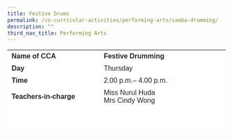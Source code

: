 ```yaml
---
title: Festive Drums
permalink: /co-curricular-activities/performing-arts/samba-drumming/
description: ""
third_nav_title: Performing Arts
---
```

<table border="0" style="box-sizing: inherit; border-collapse: collapse; border-spacing: 0px; max-width: 100%; color: rgb(34, 34, 34); font-family: &quot;Source Sans Pro&quot;, sans-serif; font-size: 16px; font-style: normal; font-variant-ligatures: normal; font-variant-caps: normal; font-weight: 400; letter-spacing: normal; orphans: 2; text-align: start; text-transform: none; white-space: normal; widows: 2; word-spacing: 0px; -webkit-text-stroke-width: 0px; background-color: rgb(255, 255, 255); text-decoration-thickness: initial; text-decoration-style: initial; text-decoration-color: initial; height: 193px; width: 792.225px;"><tbody style="box-sizing: inherit;"><tr style="box-sizing: inherit; background: rgb(255, 255, 255); height: 24px;"><td style="box-sizing: inherit; padding: 5px 10px; width: 284.025px; height: 24px;"><strong style="box-sizing: inherit; font-weight: 700;">Name of CCA</strong></td><td style="box-sizing: inherit; padding: 5px 10px 5px 30px; width: 507.2px; height: 24px;"><strong style="box-sizing: inherit; font-weight: 700;">Festive Drumming</strong></td></tr><tr style="box-sizing: inherit; background: rgb(255, 255, 255); height: 24px;"><td style="box-sizing: inherit; padding: 5px 10px; width: 284.025px; height: 24px;"><strong style="box-sizing: inherit; font-weight: 700;">Day</strong></td><td style="box-sizing: inherit; padding: 5px 10px 5px 30px; width: 507.2px; height: 24px;">Thursday</td></tr><tr style="box-sizing: inherit; background: rgb(255, 255, 255); height: 24px;"><td style="box-sizing: inherit; padding: 5px 10px; width: 284.025px; height: 24px;"><strong style="box-sizing: inherit; font-weight: 700;">Time</strong></td><td style="box-sizing: inherit; padding: 5px 10px 5px 30px; width: 507.2px; height: 24px;">2.00 p.m.– 4.00 p.m.</td></tr><tr style="box-sizing: inherit; background: rgb(255, 255, 255); height: 24px;"><td style="box-sizing: inherit; padding: 5px 10px; width: 284.025px; height: 24px;"><strong style="box-sizing: inherit; font-weight: 700;">Teachers-in-charge</strong></td><td style="box-sizing: inherit; padding: 5px 10px 5px 30px; width: 507.2px; height: 24px;">Miss Nurul Huda<br>Mrs Cindy Wong </td></tr><tr style="box-sizing: inherit; background: rgb(255, 255, 255); height: 37px;"></tr><tr style="box-sizing: inherit; background: rgb(255, 255, 255); height: 336px;"><td colspan="2" style="box-sizing: inherit; padding: 5px 10px; width: 791.225px; height: 336px;"><p style="box-sizing: inherit; font-size: 1em;">A Samba band&nbsp;or&nbsp;samba&nbsp;is a&nbsp;musical ensemble&nbsp;that plays&nbsp;samba music. Samba styled music originates from Brazil. A samba band normally consists of&nbsp;Tamborims&nbsp;,&nbsp;Snare drums&nbsp;(Caixa),&nbsp; Agogô bells,&nbsp;Surdos,&nbsp;Ganzás&nbsp;/&nbsp;Chocalho&nbsp;(shakers),&nbsp;Cuíca,&nbsp;Timbal,&nbsp;Pandeiro, and the&nbsp;Repinique&nbsp;(often played by the leader for calls) whistles (at the beginning to give the samba a beat). The&nbsp;Apito&nbsp;is often used by the leader to signal breaks and calls. Genres of music such as reggae, funk, hip hop and Brazilian folk music are played using Samba drums. The music is very loud, which is similar to other drumming bands, so it attracts listeners.</p><p style="box-sizing: inherit; font-size: 1em;"></p><p style="box-sizing: inherit; font-size: 1em;">Our members learn the techniques of playing the different drums in the ensemble. The different drums require different techniques in order to produce Samba music collectively as a band. Teamwork is essential among the players of different drums in producing a musical piece. This is being emphasised greatly during the practices.</p></td></tr></tbody></table>